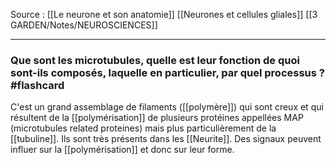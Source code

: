Source : [[Le neurone et son anatomie]]
[[Neurones et cellules gliales]]
[[3 GARDEN/Notes/NEUROSCIENCES]]
***

### Que sont les microtubules, quelle est leur fonction de quoi sont-ils composés, laquelle en particulier, par quel processus ? #flashcard
C'est un grand assemblage de filaments ([[polymère]]) qui sont creux et qui résultent de la [[polymérisation]] de plusieurs protéines appellées MAP (microtubules related proteines) mais plus particulièrement de la [[tubuline]]. 
Ils sont très présents dans les [[Neurite]].
Des signaux peuvent influer sur la [[polymérisation]] et donc sur leur forme.
<!--ID: 1610556752076-->

